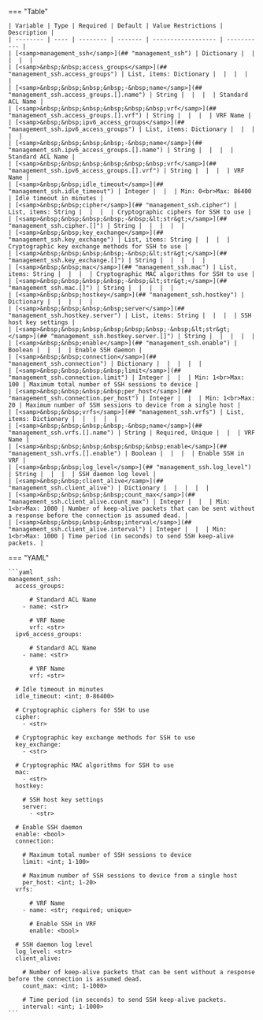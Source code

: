 <!--
  ~ Copyright (c) 2024 Arista Networks, Inc.
  ~ Use of this source code is governed by the Apache License 2.0
  ~ that can be found in the LICENSE file.
  -->
=== "Table"

    | Variable | Type | Required | Default | Value Restrictions | Description |
    | -------- | ---- | -------- | ------- | ------------------ | ----------- |
    | [<samp>management_ssh</samp>](## "management_ssh") | Dictionary |  |  |  |  |
    | [<samp>&nbsp;&nbsp;access_groups</samp>](## "management_ssh.access_groups") | List, items: Dictionary |  |  |  |  |
    | [<samp>&nbsp;&nbsp;&nbsp;&nbsp;-&nbsp;name</samp>](## "management_ssh.access_groups.[].name") | String |  |  |  | Standard ACL Name |
    | [<samp>&nbsp;&nbsp;&nbsp;&nbsp;&nbsp;&nbsp;vrf</samp>](## "management_ssh.access_groups.[].vrf") | String |  |  |  | VRF Name |
    | [<samp>&nbsp;&nbsp;ipv6_access_groups</samp>](## "management_ssh.ipv6_access_groups") | List, items: Dictionary |  |  |  |  |
    | [<samp>&nbsp;&nbsp;&nbsp;&nbsp;-&nbsp;name</samp>](## "management_ssh.ipv6_access_groups.[].name") | String |  |  |  | Standard ACL Name |
    | [<samp>&nbsp;&nbsp;&nbsp;&nbsp;&nbsp;&nbsp;vrf</samp>](## "management_ssh.ipv6_access_groups.[].vrf") | String |  |  |  | VRF Name |
    | [<samp>&nbsp;&nbsp;idle_timeout</samp>](## "management_ssh.idle_timeout") | Integer |  |  | Min: 0<br>Max: 86400 | Idle timeout in minutes |
    | [<samp>&nbsp;&nbsp;cipher</samp>](## "management_ssh.cipher") | List, items: String |  |  |  | Cryptographic ciphers for SSH to use |
    | [<samp>&nbsp;&nbsp;&nbsp;&nbsp;-&nbsp;&lt;str&gt;</samp>](## "management_ssh.cipher.[]") | String |  |  |  |  |
    | [<samp>&nbsp;&nbsp;key_exchange</samp>](## "management_ssh.key_exchange") | List, items: String |  |  |  | Cryptographic key exchange methods for SSH to use |
    | [<samp>&nbsp;&nbsp;&nbsp;&nbsp;-&nbsp;&lt;str&gt;</samp>](## "management_ssh.key_exchange.[]") | String |  |  |  |  |
    | [<samp>&nbsp;&nbsp;mac</samp>](## "management_ssh.mac") | List, items: String |  |  |  | Cryptographic MAC algorithms for SSH to use |
    | [<samp>&nbsp;&nbsp;&nbsp;&nbsp;-&nbsp;&lt;str&gt;</samp>](## "management_ssh.mac.[]") | String |  |  |  |  |
    | [<samp>&nbsp;&nbsp;hostkey</samp>](## "management_ssh.hostkey") | Dictionary |  |  |  |  |
    | [<samp>&nbsp;&nbsp;&nbsp;&nbsp;server</samp>](## "management_ssh.hostkey.server") | List, items: String |  |  |  | SSH host key settings |
    | [<samp>&nbsp;&nbsp;&nbsp;&nbsp;&nbsp;&nbsp;-&nbsp;&lt;str&gt;</samp>](## "management_ssh.hostkey.server.[]") | String |  |  |  |  |
    | [<samp>&nbsp;&nbsp;enable</samp>](## "management_ssh.enable") | Boolean |  |  |  | Enable SSH daemon |
    | [<samp>&nbsp;&nbsp;connection</samp>](## "management_ssh.connection") | Dictionary |  |  |  |  |
    | [<samp>&nbsp;&nbsp;&nbsp;&nbsp;limit</samp>](## "management_ssh.connection.limit") | Integer |  |  | Min: 1<br>Max: 100 | Maximum total number of SSH sessions to device |
    | [<samp>&nbsp;&nbsp;&nbsp;&nbsp;per_host</samp>](## "management_ssh.connection.per_host") | Integer |  |  | Min: 1<br>Max: 20 | Maximum number of SSH sessions to device from a single host |
    | [<samp>&nbsp;&nbsp;vrfs</samp>](## "management_ssh.vrfs") | List, items: Dictionary |  |  |  |  |
    | [<samp>&nbsp;&nbsp;&nbsp;&nbsp;-&nbsp;name</samp>](## "management_ssh.vrfs.[].name") | String | Required, Unique |  |  | VRF Name |
    | [<samp>&nbsp;&nbsp;&nbsp;&nbsp;&nbsp;&nbsp;enable</samp>](## "management_ssh.vrfs.[].enable") | Boolean |  |  |  | Enable SSH in VRF |
    | [<samp>&nbsp;&nbsp;log_level</samp>](## "management_ssh.log_level") | String |  |  |  | SSH daemon log level |
    | [<samp>&nbsp;&nbsp;client_alive</samp>](## "management_ssh.client_alive") | Dictionary |  |  |  |  |
    | [<samp>&nbsp;&nbsp;&nbsp;&nbsp;count_max</samp>](## "management_ssh.client_alive.count_max") | Integer |  |  | Min: 1<br>Max: 1000 | Number of keep-alive packets that can be sent without a response before the connection is assumed dead. |
    | [<samp>&nbsp;&nbsp;&nbsp;&nbsp;interval</samp>](## "management_ssh.client_alive.interval") | Integer |  |  | Min: 1<br>Max: 1000 | Time period (in seconds) to send SSH keep-alive packets. |

=== "YAML"

    ```yaml
    management_ssh:
      access_groups:

          # Standard ACL Name
        - name: <str>

          # VRF Name
          vrf: <str>
      ipv6_access_groups:

          # Standard ACL Name
        - name: <str>

          # VRF Name
          vrf: <str>

      # Idle timeout in minutes
      idle_timeout: <int; 0-86400>

      # Cryptographic ciphers for SSH to use
      cipher:
        - <str>

      # Cryptographic key exchange methods for SSH to use
      key_exchange:
        - <str>

      # Cryptographic MAC algorithms for SSH to use
      mac:
        - <str>
      hostkey:

        # SSH host key settings
        server:
          - <str>

      # Enable SSH daemon
      enable: <bool>
      connection:

        # Maximum total number of SSH sessions to device
        limit: <int; 1-100>

        # Maximum number of SSH sessions to device from a single host
        per_host: <int; 1-20>
      vrfs:

          # VRF Name
        - name: <str; required; unique>

          # Enable SSH in VRF
          enable: <bool>

      # SSH daemon log level
      log_level: <str>
      client_alive:

        # Number of keep-alive packets that can be sent without a response before the connection is assumed dead.
        count_max: <int; 1-1000>

        # Time period (in seconds) to send SSH keep-alive packets.
        interval: <int; 1-1000>
    ```
